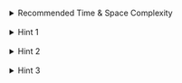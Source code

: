 <br>
<details class="hint-accordion">  
    <summary>Recommended Time & Space Complexity</summary>
    <p>
    You should aim for a solution with <code>O(n<sup>2</sup>)</code> time and <code>O(1)</code> space, where <code>n</code> is the size of the input array.
    </p>
</details>

<br>
<details class="hint-accordion">  
    <summary>Hint 1</summary>
    <p>
    A brute force solution would be to try all pairs of bars in the array, compute the water for each pair, and return the maximum water among all pairs. This would be an <code>O(n<sup>2</sup>)</code> solution. Can you think of a better way?
    </p>
</details>

<br>
<details class="hint-accordion">  
    <summary>Hint 2</summary>
    <p>
    Can you think of an algorithm that runs in linear time and is commonly used in problems that deal with pairs of numbers? Find a formula to calculate the amount of water when we fix two heights.
    </p>
</details>

<br>
<details class="hint-accordion">  
    <summary>Hint 3</summary>
    <p>
    We can use the two pointer algorithm. One pointer is at the start and the other at the end. At each step, we calculate the amount of water using the formula <code>(j - i) * min(heights[i], heights[j])</code>. Then, we move the pointer that has the smaller height value.
    </p>
</details>